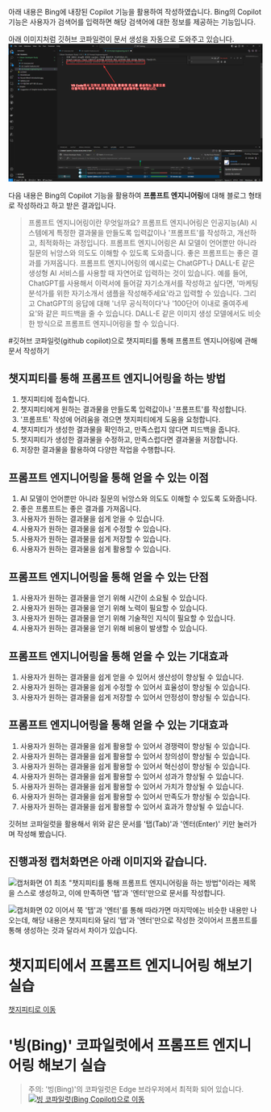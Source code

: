아래 내용은 Bing에 내장된 Copilot 기능을 활용하여 작성하였습니다.
Bing의 Copilot 기능은 사용자가 검색어를 입력하면 해당 검색어에 대한 정보를 제공하는 기능입니다.

아래 이미지처럼 깃허브 코파일럿이 문서 생성을 자동으로 도와주고 있습니다.
![깃허브 코파일럿 활용 문서작성내용 화면 캡처](githubCopilotCapturedImage.png)

다음 내용은 Bing의 Copilot 기능을 활용하여 **프롬프트 엔지니어링**에 대해 블로그 형태로 작성하라고 하고 받은 결과입니다.
> 프롬프트 엔지니어링이란 무엇일까요? 프롬프트 엔지니어링은 인공지능(AI) 시스템에게 특정한 결과물을 만들도록 입력값이나 '프롬프트'를 작성하고, 개선하고, 최적화하는 과정입니다. 프롬프트 엔지니어링은 AI 모델이 언어뿐만 아니라 질문의 뉘앙스와 의도도 이해할 수 있도록 도와줍니다. 좋은 프롬프트는 좋은 결과를 가져옵니다. 프롬프트 엔지니어링의 예시로는 ChatGPT나 DALL-E 같은 생성형 AI 서비스를 사용할 때 자연어로 입력하는 것이 있습니다. 예를 들어, ChatGPT를 사용해서 이력서에 들어갈 자기소개서를 작성하고 싶다면, '마케팅 분석가를 위한 자기소개서 샘플을 작성해주세요'라고 입력할 수 있습니다. 그리고 ChatGPT의 응답에 대해 '너무 공식적이다'나 '100단어 이내로 줄여주세요'와 같은 피드백을 줄 수 있습니다. DALL-E 같은 이미지 생성 모델에서도 비슷한 방식으로 프롬프트 엔지니어링을 할 수 있습니다.

#깃허브 코파일럿(github copilot)으로 챗지피티를 통해 프롬프트 엔지니어링에 관해 문서 작성하기

## 챗지피티를 통해 프롬프트 엔지니어링을 하는 방법

1. 챗지피티에 접속합니다.
2. 챗지피티에게 원하는 결과물을 만들도록 입력값이나 '프롬프트'를 작성합니다.
3. '프롬프트' 작성에 어려움을 겪으면 챗지피티에게 도움을 요청합니다.
4. 챗지피티가 생성한 결과물을 확인하고, 만족스럽지 않다면 피드백을 줍니다.
5. 챗지피티가 생성한 결과물을 수정하고, 만족스럽다면 결과물을 저장합니다.
6. 저장한 결과물을 활용하여 다양한 작업을 수행합니다.

## 프롬프트 엔지니어링을 통해 얻을 수 있는 이점

1. AI 모델이 언어뿐만 아니라 질문의 뉘앙스와 의도도 이해할 수 있도록 도와줍니다.
2. 좋은 프롬프트는 좋은 결과를 가져옵니다.
3. 사용자가 원하는 결과물을 쉽게 얻을 수 있습니다.
4. 사용자가 원하는 결과물을 쉽게 수정할 수 있습니다.
5. 사용자가 원하는 결과물을 쉽게 저장할 수 있습니다.
6. 사용자가 원하는 결과물을 쉽게 활용할 수 있습니다.  

## 프롬프트 엔지니어링을 통해 얻을 수 있는 단점

1. 사용자가 원하는 결과물을 얻기 위해 시간이 소요될 수 있습니다.
2. 사용자가 원하는 결과물을 얻기 위해 노력이 필요할 수 있습니다.
3. 사용자가 원하는 결과물을 얻기 위해 기술적인 지식이 필요할 수 있습니다.
4. 사용자가 원하는 결과물을 얻기 위해 비용이 발생할 수 있습니다.

## 프롬프트 엔지니어링을 통해 얻을 수 있는 기대효과

1. 사용자가 원하는 결과물을 쉽게 얻을 수 있어서 생산성이 향상될 수 있습니다.
2. 사용자가 원하는 결과물을 쉽게 수정할 수 있어서 효율성이 향상될 수 있습니다.
3. 사용자가 원하는 결과물을 쉽게 저장할 수 있어서 안정성이 향상될 수 있습니다.

## 프롬프트 엔지니어링을 통해 얻을 수 있는 기대효과

1. 사용자가 원하는 결과물을 쉽게 활용할 수 있어서 경쟁력이 향상될 수 있습니다.  
2. 사용자가 원하는 결과물을 쉽게 활용할 수 있어서 창의성이 향상될 수 있습니다.  
3. 사용자가 원하는 결과물을 쉽게 활용할 수 있어서 혁신성이 향상될 수 있습니다.
4. 사용자가 원하는 결과물을 쉽게 활용할 수 있어서 성과가 향상될 수 있습니다.
5. 사용자가 원하는 결과물을 쉽게 활용할 수 있어서 가치가 향상될 수 있습니다.
6. 사용자가 원하는 결과물을 쉽게 활용할 수 있어서 만족도가 향상될 수 있습니다.
7. 사용자가 원하는 결과물을 쉽게 활용할 수 있어서 효과가 향상될 수 있습니다.


깃허브 코파일럿을 활용해서 위와 같은 문서를 '탭(Tab)'과 '엔터(Enter)' 키만 눌러가며 작성해 봤습니다.

## 진행과정 캡처화면은 아래 이미지와 같습니다.
![캡처화면 01](https://github.com/durume/Citizen-Developer-Study/assets/83335854/7c8ee044-6649-4af7-8fe4-906aa954435d)
최초 "챗지피티를 통해 프롬프트 엔지니어링을 하는 방법"이라는 제목을 스스로 생성하고, 이에 만족하면 '탭'과 '엔터'만으로 문서를 작성합니다.  

![캡처화면 02](https://github.com/durume/Citizen-Developer-Study/assets/83335854/9cd2393f-1766-47ce-8a7c-df595e0426bb)
이어서 쭉 '탭'과 '엔터'를 통해 따라가면 마지막에는 비슷한 내용만 나오는데, 해당 내용은 챗지피티와 달리 '탭'과 '엔터'만으로 작성한 것이어서 프롬프트를 통해 생성하는 것과 달라서 차이가 있습니다.

# 챗지피티에서 프롬프트 엔지니어링 해보기 실습
[챗지피티로 이동](chat.openai.com)

# '빙(Bing)' 코파일럿에서 프롬프트 엔지니어링 해보기 실습
> 주의: '빙(Bing)'의 코파일럿은 Edge 브라우저에서 최적화 되어 있습니다.
[![빙 코파일럿(Bing Copilot)으로 이동](https://github.com/durume/Citizen-Developer-Study/assets/83335854/201fc555-1468-455e-aec2-8ecb07e9bf66)
](https://www.bing.com/copilot)


